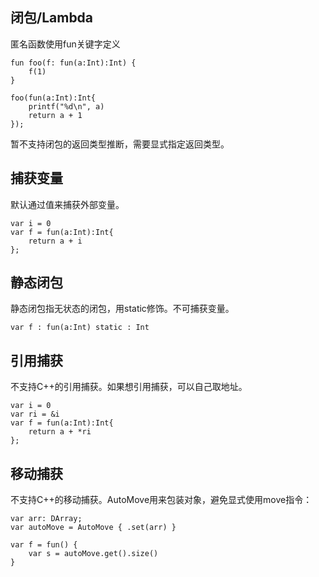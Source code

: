 
## 闭包/Lambda
匿名函数使用fun关键字定义
```
fun foo(f: fun(a:Int):Int) {
    f(1)
}

foo(fun(a:Int):Int{
    printf("%d\n", a)
    return a + 1
});
```
暂不支持闭包的返回类型推断，需要显式指定返回类型。

## 捕获变量
默认通过值来捕获外部变量。
```
var i = 0
var f = fun(a:Int):Int{
    return a + i
};
```

## 静态闭包
静态闭包指无状态的闭包，用static修饰。不可捕获变量。
```
var f : fun(a:Int) static : Int
```

## 引用捕获
不支持C++的引用捕获。如果想引用捕获，可以自己取地址。
```
var i = 0
var ri = &i
var f = fun(a:Int):Int{
    return a + *ri
};
```

## 移动捕获

不支持C++的移动捕获。AutoMove用来包装对象，避免显式使用move指令：

```
var arr: DArray;
var autoMove = AutoMove { .set(arr) }

var f = fun() {
    var s = autoMove.get().size()
}

```

